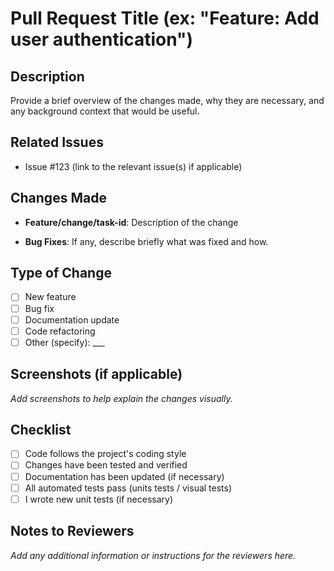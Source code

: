 # Pull Request Title (ex: "Feature: Add user authentication")

## Description

Provide a brief overview of the changes made, why they are necessary, and any background context that would be useful.

## Related Issues

- Issue #123 (link to the relevant issue(s) if applicable)

## Changes Made

- **Feature/change/task-id**: Description of the change

- **Bug Fixes**: If any, describe briefly what was fixed and how.

## Type of Change

- [ ] New feature
- [ ] Bug fix
- [ ] Documentation update
- [ ] Code refactoring
- [ ] Other (specify): \_\_\_

## Screenshots (if applicable)

_Add screenshots to help explain the changes visually._

## Checklist

- [ ] Code follows the project's coding style
- [ ] Changes have been tested and verified
- [ ] Documentation has been updated (if necessary)
- [ ] All automated tests pass (units tests / visual tests)
- [ ] I wrote new unit tests (if necessary)

## Notes to Reviewers

_Add any additional information or instructions for the reviewers here._
